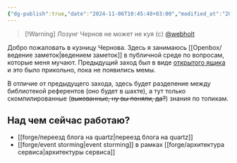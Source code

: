 ```yaml
---
{"dg-publish":true,"date":"2024-11-06T10:45:48+03:00","modified_at":"2024-11-06T11:11:28+03:00","title":"Кузня Чернова","permalink":"/forge/index/","dgPassFrontmatter":true}
---
```




> [!Warning] Лозунг
> Чернов не может не куя (c) [@webholt](https://x.com/webholt)

Добро пожаловать в кузницу Чернова. Здесь я занимаюсь [[Openbox/ведение заметок|ведением заметок]] в публичной среде по вопросам, которые меня мучают. Предыдущий заход был в виде [открытого ящика](https://vanadium23.me/openbox/) и это было прикольно, пока не появились мемы.

В отличие от предыдущего захода, здесь будет разделение между библиотекой референтов (оно будет в шахте), а тут только скомпилированные (~~выкованные, ну вы поняли, да?~~) знания по топикам.

## Над чем сейчас работаю?

- [[forge/переезд блога на quartz|переезд блога на quartz]]
- [[forge/event storming|event storming]] в рамках [[forge/архитектура сервиса|архитектуры сервиса]]
